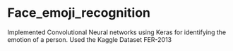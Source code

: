 # Face_emoji_recognition
Implemented Convolutional Neural networks using Keras for identifying the emotion of a person.
Used the Kaggle Dataset FER-2013
